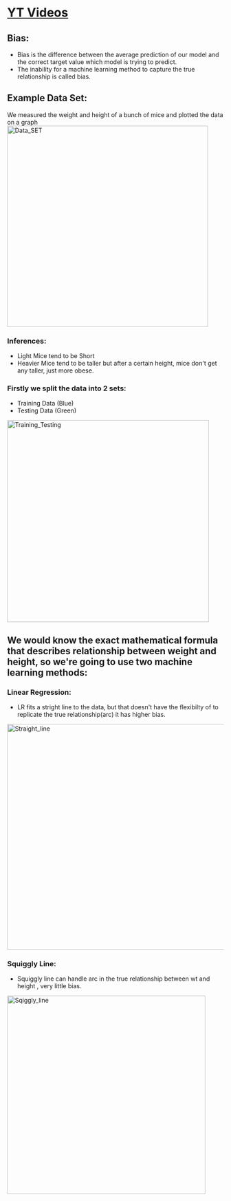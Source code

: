# [YT Videos](https://www.youtube.com/watch?v=EuBBz3bI-aA)
## Bias:
- Bias is the difference between the average prediction of our model and the correct target value which model is trying to predict.
- The inability for a machine learning method to capture the true relationship is called bias.
## Example Data Set:
We measured the weight and height of a bunch of mice and plotted the data on a graph
<img width="467" alt="Data_SET" src="https://github.com/IshaanAdarsh/TIL/assets/100434702/120bd2ec-aaa7-4d63-b44c-49336bfe1418">
### Inferences:
  - Light Mice tend to be Short
  - Heavier Mice tend to be taller but after a certain height, mice don't get any taller, just more obese.

### Firstly we split the data into 2 sets:
- Training Data (Blue)
- Testing Data (Green)

<img width="469" alt="Training_Testing" src="https://github.com/IshaanAdarsh/TIL/assets/100434702/24a6627f-ac41-46c3-bc90-90225e7cbe52">

## We would know the exact mathematical formula that describes relationship between weight and height, so we're going to use two machine learning methods:

### Linear Regression:
- LR fits a stright line to the data, but that doesn't have the flexibilty of to replicate the true relationship(arc) it has higher bias.
<img width="524" alt="Straight_line" src="https://github.com/IshaanAdarsh/TIL/assets/100434702/ccaa9c77-9d96-4415-9d66-58b9e0fe6109">

### Squiggly Line:
- Squiggly line can handle arc in the true relationship between wt and height , very little bias.
<img width="461" alt="Sqiggly_line" src="https://github.com/IshaanAdarsh/TIL/assets/100434702/0ef4dc85-387c-4e63-babd-0b3d586a90f4">
